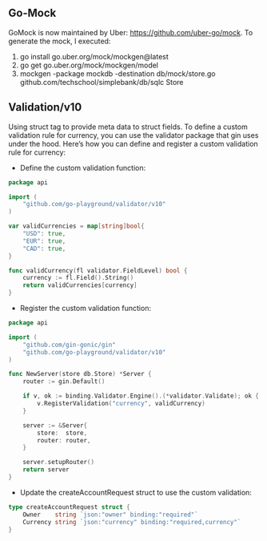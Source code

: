 ## Go-Mock
GoMock is now maintained by Uber: https://github.com/uber-go/mock. To generate the mock, I executed:
1) go install go.uber.org/mock/mockgen@latest
2) go get go.uber.org/mock/mockgen/model
3) mockgen -package mockdb -destination db/mock/store.go github.com/techschool/simplebank/db/sqlc Store

## Validation/v10
Using struct tag to provide meta data to struct fields.
To define a custom validation rule for currency, you can use the validator package that gin uses under the hood. Here’s how you can define and register a custom validation rule for currency:

- Define the custom validation function:
```go
package api

import (
    "github.com/go-playground/validator/v10"
)

var validCurrencies = map[string]bool{
    "USD": true,
    "EUR": true,
    "CAD": true,
}

func validCurrency(fl validator.FieldLevel) bool {
    currency := fl.Field().String()
    return validCurrencies[currency]
}
```

- Register the custom validation function:
```go
package api

import (
    "github.com/gin-gonic/gin"
    "github.com/go-playground/validator/v10"
)

func NewServer(store db.Store) *Server {
    router := gin.Default()

    if v, ok := binding.Validator.Engine().(*validator.Validate); ok {
        v.RegisterValidation("currency", validCurrency)
    }

    server := &Server{
        store:  store,
        router: router,
    }

    server.setupRouter()
    return server
}
```

- Update the createAccountRequest struct to use the custom validation:
```go
type createAccountRequest struct {
    Owner    string `json:"owner" binding:"required"`
    Currency string `json:"currency" binding:"required,currency"`
}
```